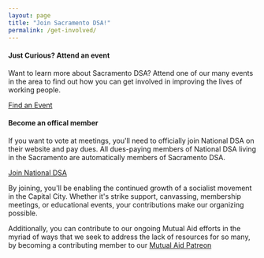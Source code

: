 ```yaml
---
layout: page
title: "Join Sacramento DSA!"
permalink: /get-involved/
---
```

#### **Just Curious? Attend an event**

Want to learn more about Sacramento DSA? Attend one of our many events in the area to find out how you can get involved in improving the lives of working people.

<a href="/calendar" class="btn btn-primary">Find an Event</a>

#### **Become an offical member**

If you want to vote at meetings, you'll need to officially join National DSA on their website and pay dues. All dues-paying members of National DSA living in the Sacramento are automatically members of Sacramento DSA.

<a href="https://act.dsausa.org/donate/membership2020/" class="btn btn-primary">Join National DSA</a>

By joining, you'll be enabling the continued growth of a socialist movement in the Capital City. Whether it's strike support, canvassing, membership meetings, or educational events, your contributions make our organizing possible.

Additionally, you can contribute to our ongoing Mutual Aid efforts in the myriad of ways that we seek to address the lack of resources for so many, by becoming a contributing member to our <a class="btn btn-primary" href="[/about/committees](https://www.patreon.com/SacDSAMutualAid)"> Mutual Aid Patreon</a>


